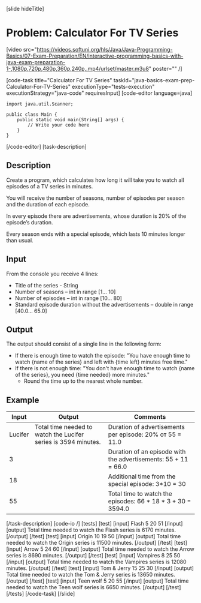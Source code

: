 [slide hideTitle]
# Problem: Calculator For TV Series

[video src="https://videos.softuni.org/hls/Java/Java-Programming-Basics/07-Exam-Preparation/EN/interactive-programming-basics-with-java-exam-preparation-1-,1080p,720p,480p,360p,240p,.mp4/urlset/master.m3u8" poster="" /]

[code-task title="Calculator For TV Series" taskId="java-basics-exam-prep-Calculator-For-TV-Series" executionType="tests-execution" executionStrategy="java-code" requiresInput]
[code-editor language=java]
```
import java.util.Scanner;

public class Main {
    public static void main(String[] args) {
        // Write your code here
    }
}
```
[/code-editor]
[task-description]
## Description
Create a program, which calculates how long it will take you to watch all episodes of a TV series in minutes. 

You will receive the number of seasons,  number of episodes per season and the duration of each episode. 

In every episode there are advertisements, whose duration is 20% of the episode’s duration. 

Every season ends with a special episode, which lasts 10 minutes longer than usual. 

## Input
From the console you receive 4 lines:
- Title of the series - String
- Number of seasons – int in range [1… 10]
- Number of episodes  – int in range [10… 80]
- Standard episode duration without the advertisements – double in range [40.0… 65.0]

## Output
The output should consist of a single line in the following form:
- If there is enough time to watch the episode: "You have enough time to watch {name of the series} and left with {time left} minutes free time."
- If there is not enough time: "You don't have enough time to watch {name of the series}, you need {time needed} more minutes."
    - Round the time up to the nearest whole number.


## Example
| **Input** | **Output** | **Comments** |
| --- | --- | --- |
| Lucifer | Total time needed to watch the Lucifer series is 3594 minutes. | Duration of advertisements per episode: 20% от 55 = 11.0 |
| 3 | | Duration of an episode with the advertisements: 55 + 11 = 66.0 |
| 18 | | Additional time from the special episode: 3*10 = 30|
| 55 | | Total time to watch the episodes: 66 * 18 * 3 + 30 = 3594.0 |
[/task-description]
[code-io /]
[tests]
[test]
[input]
Flash
5
20
51
[/input]
[output]
Total time needed to watch the Flash series is 6170 minutes.
[/output]
[/test]
[test]
[input]
Origin
10
19
50
[/input]
[output]
Total time needed to watch the Origin series is 11500 minutes.
[/output]
[/test]
[test]
[input]
Arrow
5
24
60
[/input]
[output]
Total time needed to watch the Arrow series is 8690 minutes.
[/output]
[/test]
[test]
[input]
Vampires
8
25
50
[/input]
[output]
Total time needed to watch the Vampires series is 12080 minutes.
[/output]
[/test]
[test]
[input]
Tom & Jerry
15
25
30
[/input]
[output]
Total time needed to watch the Tom & Jerry series is 13650 minutes.
[/output]
[/test]
[test]
[input]
Teen wolf
5
20
55
[/input]
[output]
Total time needed to watch the Teen wolf series is 6650 minutes.
[/output]
[/test]
[/tests]
[/code-task]
[/slide]